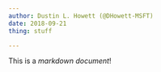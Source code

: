 ```yaml
---
author: Dustin L. Howett (@DHowett-MSFT)
date: 2018-09-21
thing: stuff

---
```


This is a _markdown document_!
